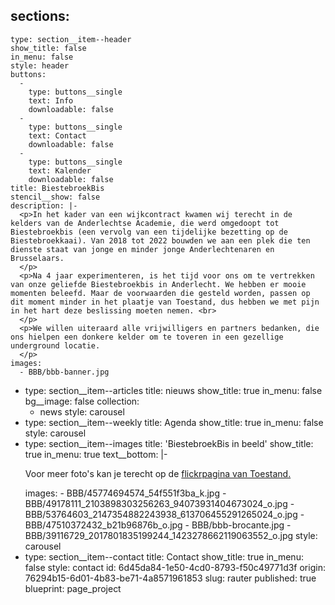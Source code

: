 sections:
  -
    type: section__item--header
    show_title: false
    in_menu: false
    style: header
    buttons:
      -
        type: buttons__single
        text: Info
        downloadable: false
      -
        type: buttons__single
        text: Contact
        downloadable: false
      -
        type: buttons__single
        text: Kalender
        downloadable: false
    title: BiestebroekBis
    stencil__show: false
    description: |-
      <p>In het kader van een wijkcontract kwamen wij terecht in de kelders van de Anderlechtse Academie, die werd omgedoopt tot Biestebroekbis (een vervolg van een tijdelijke bezetting op de Biestebroekkaai). Van 2018 tot 2022 bouwden we aan een plek die ten dienste staat van jonge en minder jonge Anderlechtenaren en Brusselaars.
      </p>
      <p>Na 4 jaar experimenteren, is het tijd voor ons om te vertrekken van onze geliefde Biestebroekbis in Anderlecht. We hebben er mooie momenten beleefd. Maar de voorwaarden die gesteld worden, passen op dit moment minder in het plaatje van Toestand, dus hebben we met pijn in het hart deze beslissing moeten nemen. <br>
      </p>
      <p>We willen uiteraard alle vrijwilligers en partners bedanken, die ons hielpen een donkere kelder om te toveren in een gezellige underground locatie.
      </p>
    images:
      - BBB/bbb-banner.jpg
  -
    type: section__item--articles
    title: nieuws
    show_title: true
    in_menu: false
    bg__image: false
    collection:
      - news
    style: carousel
  -
    type: section__item--weekly
    title: Agenda
    show_title: true
    in_menu: false
    style: carousel
  -
    type: section__item--images
    title: 'BiestebroekBis in beeld'
    show_title: true
    in_menu: true
    text__bottom: |-
      <p>Voor meer foto's kan je terecht op de <a href="https://www.flickr.com/photos/169072903@N04/albums">flickrpagina van Toestand.</a>
      </p>
    images:
      - BBB/45774694574_54f551f3ba_k.jpg
      - BBB/49178111_2103898303256263_94073931404673024_o.jpg
      - BBB/53764603_2147354882243938_613706455291265024_o.jpg
      - BBB/47510372432_b21b96876b_o.jpg
      - BBB/bbb-brocante.jpg
      - BBB/39116729_2017801835199244_1423278662119063552_o.jpg
    style: carousel
  -
    type: section__item--contact
    title: Contact
    show_title: true
    in_menu: false
    style: contact
id: 6d45da84-1e50-4cd0-8793-f50c49771d3f
origin: 76294b15-6d01-4b83-be71-4a8571961853
slug: rauter
published: true
blueprint: page_project
